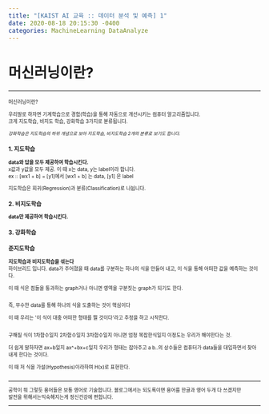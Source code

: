 ```yaml
---
title: "[KAIST AI 교육 :: 데이터 분석 및 예측] 1"
date: 2020-08-18 20:15:30 -0400
categories: MachineLearning DataAnalyze
---
```

# 머신러닝이란?

<hr/>
<div style = "font-size :0.7em">
<p>
머신러닝이란?<br/><br/>
우리말로 하자면 기계학습으로 경험(학습)을 통해 자동으로 개선시키는 컴퓨터 알고리즘입니다.<br/>
크게 지도학습, 비지도 학습, 강화학습 3가지로 분류됩니다.<br/><br/>
<i style = "font-size : 0.9em">강화학습은 지도학습의 하위 개념으로 보아 지도학습, 비지도학습 2개의 분류로 보기도 합니다.</i>
<h3> 1. 지도학습</h3>
<b>data와 답을 모두 제공하여 학습시킨다.</b><br/> 
x값과 y값을 모두 제공. 이 때 x는 data, y는 label이라 합니다.<br/>
ex :: [wx1 + b] = [y1]에서 [wx1 + b] 는 data, [y1] 은 label<br/>

지도학습은 회귀(Regression)과 분류(Classification)로 나뉩니다.

<h3> 2. 비지도학습</h3>
<b>data만 제공하여 학습시킨다.</b><br/>  
<h3> 3. 강화학습</h3>
<h3> 준지도학습</h3>
<b>지도학습과 비지도학습을 섞는다</b><br/> 
하이브리드 입니다.
data가 주어졌을 때 data를 구분하는 하나의 식을 만들어 내고, 이 식을 통해 어떠한 값을 예측하는 것이다.<br/><br/>
이 때 식은 점들을 통과하는 graph거나 아니면 영역을 구분짓는 graph가 되기도 한다.<br/><br/>

즉, 무수한 data를 통해 하나의 식을 도출하는 것이 핵심이다 <br/><br/>
이 때 우리는 '이 식이 대충 어떠한 형태를 띌 것이다'라고 추정을 하고 시작한다.<br/><br/>

구해질 식이 1차함수일지 2차함수일지 3차함수일지 아니면 엄청 복잡한식일지 이정도는 우리가 해야한다는 것.<br/><br/>
더 쉽게 말하자면  ax+b일지 ax^+bx+c일지 우리가 형태는 잡아주고 a b..의 상수들은 컴퓨터가 data들을 대입하면서 찾아내게 한다는 것이다.<br/><br/>
이 때 저 식을 가설(Hypothesis)이라하며 H(x)로 표현한다.<br/><br/> 

</p>
<hr/>
공학이 뭐 그렇듯 용어들은 보통 영어로 기술합니다. 블로그에서는 되도록이면 용어를 한글과 영어 두개 다 쓰겠지만<br/> 
발전을 위해서는익숙해지는게 정신건강에 편합니다.
<hr/>
<div/>